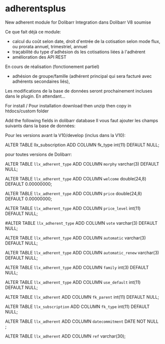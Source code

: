 # adherentsplus
New adherent module for Dolibarr
Integration dans Dolibarr V8 soumise

Ce que fait déjà ce module:
- calcul du coût selon date, droit d'entrée de la cotisation selon mode flux, ou prorata annuel, trimestriel, annuel
- traçabilité du type d'adhésion ds les cotisations liées à l'adhérent
- amélioration des API REST

En cours de réalisation (fonctionement partiel)
- adhésion de groupe/famille (adhérent principal qui sera facturé avec adhérents secondaires liés), 

Les modifications de la base de données seront prochainement incluses dans le plugin. En attendant...

For install / Pour installation
download then unzip then copy in htdocs/custom folder

Add the following fields in dolibarr database
Il vous faut ajouter les champs suivants dans la base de données:

Pour les versions avant la V10/develop (inclus dans la V10):

 ALTER TABLE llx_subscription ADD COLUMN fk_type int(11) DEFAULT NULL;

pour toutes versions de Dolibarr:

 ALTER TABLE `llx_adherent_type` ADD COLUMN `morphy` varchar(3)   DEFAULT NULL;

 ALTER TABLE `llx_adherent_type` ADD COLUMN `welcome` double(24,8)   DEFAULT 0.00000000;
 
 ALTER TABLE `llx_adherent_type` ADD COLUMN `price` double(24,8)   DEFAULT 0.00000000;
 
 ALTER TABLE `llx_adherent_type` ADD COLUMN `price_level` int(11)   DEFAULT NULL;
 
 #ALTER TABLE `llx_adherent_type` ADD COLUMN `vote` varchar(3)   DEFAULT NULL;
 
 ALTER TABLE `llx_adherent_type` ADD COLUMN `automatic` varchar(3)   DEFAULT NULL;
 
 ALTER TABLE `llx_adherent_type` ADD COLUMN `automatic_renew` varchar(3)   DEFAULT NULL;
 
 ALTER TABLE `llx_adherent_type`   ADD COLUMN `family` int(3)   DEFAULT NULL;
 
 ALTER TABLE `llx_adherent_type` ADD COLUMN `use_default` int(11)   DEFAULT NULL;
 
 ALTER TABLE `llx_adherent` ADD COLUMN `fk_parent` int(11)   DEFAULT NULL;
 
 ALTER TABLE `llx_subscription` ADD COLUMN `fk_type` int(11)   DEFAULT NULL;

 ALTER TABLE `llx_adherent` ADD COLUMN `datecommitment` DATE NOT NULL ;

 ALTER TABLE `llx_adherent` ADD COLUMN `ref` varchar(30);
